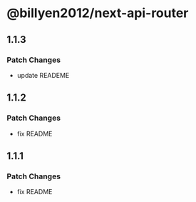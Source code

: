 # @billyen2012/next-api-router

## 1.1.3

### Patch Changes

- update READEME

## 1.1.2

### Patch Changes

- fix README

## 1.1.1

### Patch Changes

- fix README
